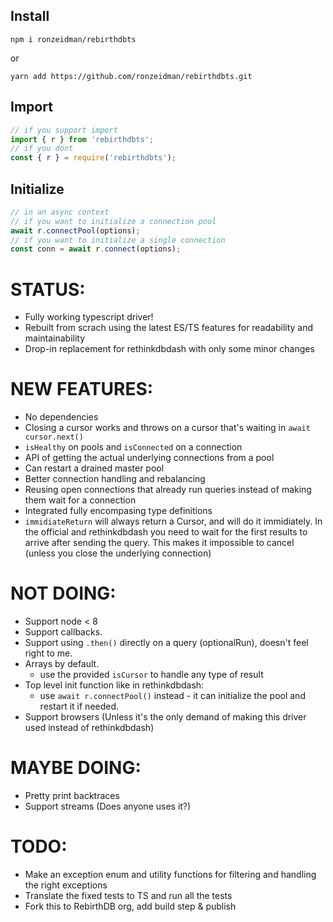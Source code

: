 ## Install

`npm i ronzeidman/rebirthdbts`

or

`yarn add https://github.com/ronzeidman/rebirthdbts.git`

## Import

```ts
// if you support import
import { r } from 'rebirthdbts';
// if you dont
const { r } = require('rebirthdbts');
```

## Initialize

```ts
// in an async context
// if you want to initialize a connection pool
await r.connectPool(options);
// if you want to initialize a single connection
const conn = await r.connect(options);
```

# STATUS:

* Fully working typescript driver!
* Rebuilt from scrach using the latest ES/TS features for readability and maintainability
* Drop-in replacement for rethinkdbdash with only some minor changes

# NEW FEATURES:

* No dependencies
* Closing a cursor works and throws on a cursor that's waiting in `await cursor.next()`
* `isHealthy` on pools and `isConnected` on a connection
* API of getting the actual underlying connections from a pool
* Can restart a drained master pool
* Better connection handling and rebalancing
* Reusing open connections that already run queries instead of making them wait for a connection
* Integrated fully encompasing type definitions
* `immidiateReturn` will always return a Cursor, and will do it immidiately. In the official and rethinkdbdash you need to wait for the first results to arrive after sending the query. This makes it impossible to cancel (unless you close the underlying connection)

# NOT DOING:

* Support node < 8
* Support callbacks.
* Support using `.then()` directly on a query (optionalRun), doesn't feel right to me.
* Arrays by default.
  * use the provided `isCursor` to handle any type of result
* Top level init function like in rethinkdbdash:
  * use `await r.connectPool()` instead - it can initialize the pool and restart it if needed.
* Support browsers (Unless it's the only demand of making this driver used instead of rethinkdbdash)

# MAYBE DOING:

* Pretty print backtraces
* Support streams (Does anyone uses it?)

# TODO:

* Make an exception enum and utility functions for filtering and handling the right exceptions
* Translate the fixed tests to TS and run all the tests
* Fork this to RebirthDB org, add build step & publish
